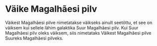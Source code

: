 # Väike Magalhãesi pilv

Väikest Magalhãesi pilve nimetatakse väikseks ainult seetõttu, et see on väiksem
kui sellele lähim galaktika Suur Magalhãesi pilv. Kui Suur Magalhãesi pilv oleks
väiksem, siis nimetataks Väikest Magalhãesi pilve Suureks Magalhãesi pilveks.
